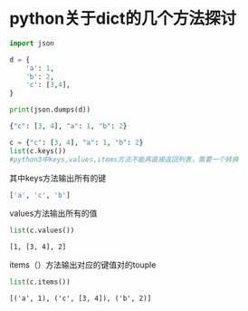 # python关于dict的几个方法探讨



```python
import json
```


```python
d = {
    'a': 1,
    'b': 2,
    'c': [3,4],
}

print(json.dumps(d))
```

```python
{"c": [3, 4], "a": 1, "b": 2}
```

```python
c = {"c": [3, 4], "a": 1, "b": 2}
list(c.keys())
#python3中keys,values,items方法不能再直接返回列表，需要一个转换
```

其中keys方法输出所有的键


```Python
['a', 'c', 'b']
```
values方法输出所有的值
```python
list(c.values())
```
    [1, [3, 4], 2]

  items（）方法输出对应的键值对的touple
```python
list(c.items())
```


    [('a', 1), ('c', [3, 4]), ('b', 2)]

